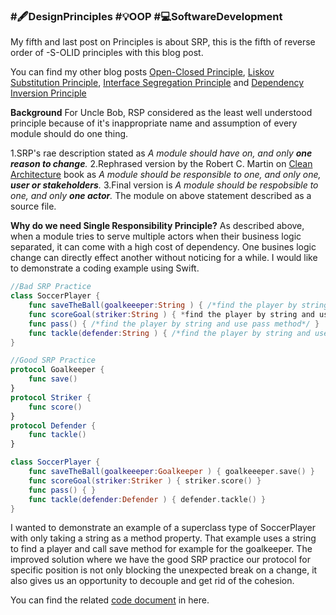 ### #🖋️DesignPrinciples #💡OOP #💻SoftwareDevelopment
My fifth and last post on Principles is about SRP, this is the fifth of reverse order of -S-OLID principles with this blog post.

You can find my other blog posts [Open-Closed Principle](https://ihadahamoment.com/The-Open-Closed-Principle-(OCP)/), [Liskov Substitution Principle](https://ihadahamoment.com/Liskov-Substitution-Principle-(LSP)/), [Interface Segregation Principle](https://ihadahamoment.com/Interface-Segregation-Principle-(ISP)/) and [Dependency Inversion Principle](https://ihadahamoment.com/Dependency-Inversion-Principe-(DIP)/)

**Background**
For Uncle Bob, RSP considered as the least well understood principle because of it's inappropriate name and assumption of every module should do one thing.

1.SRP's rae description stated as 
	_A module should have on, and only **one reason to change**._
2.Rephrased version by the Robert C. Martin on [Clean Architecture](https://www.amazon.com/dp/0134494164/ref=redir_mobile_desktop?_encoding=UTF8&aaxitk=8434daf3e487df1e8f2edba3e416eae3&hsa_cr_id=8875635360201&pd_rd_plhdr=t&pd_rd_r=53d11c49-53c5-4f5d-b2c6-b514524c1e6b&pd_rd_w=LGZv0&pd_rd_wg=TCGzk&ref_=sbx_be_s_sparkle_td_asin_1_img) book as
	_A module should be responsible to one, and only one, **user or stakeholders**._
3.Final version is
	_A module should be respobsible to one, and only **one actor**._
    The module on above statement described as a source file.

**Why do we need Single Responsibility Principle?**
As described above, when a module tries to serve multiple actors when their business logic separated, it can come with a high cost of dependency. One busines logic change can directly effect another without noticing for a while. I would like to demonstrate a coding example using Swift.

 
```swift
//Bad SRP Practice
class SoccerPlayer {
    func saveTheBall(goalkeeeper:String ) { /*find the player by string and use save method*/ }
    func scoreGoal(striker:String ) { *find the player by string and use scoreGoal method*/ }
    func pass() { /*find the player by string and use pass method*/ }
    func tackle(defender:String ) { /*find the player by string and use tackle method*/ }
}

//Good SRP Practice
protocol Goalkeeper {
    func save()
}
protocol Striker {
    func score()
}
protocol Defender {
    func tackle()
}

class SoccerPlayer {
    func saveTheBall(goalkeeeper:Goalkeeper ) { goalkeeeper.save() }
    func scoreGoal(striker:Striker ) { striker.score() }
    func pass() { }
    func tackle(defender:Defender ) { defender.tackle() }
}
```

I wanted to demonstrate an example of a superclass type of SoccerPlayer with only taking a string as a method property. That example uses a string to find a player and call save method for example for the goalkeeper. The improved solution where we have the good SRP practice our protocol for specific position is not only blocking the unexpected break on a change, it also gives us an opportunity to decouple and get rid of the cohesion.  

You can find the related [code document](https://github.com/YigitCiray/DesignPatternsAndPrinciples/blob/main/Design%20Principles/SingleResponsibilityPrinciple.playground/Contents.swift) in here.
